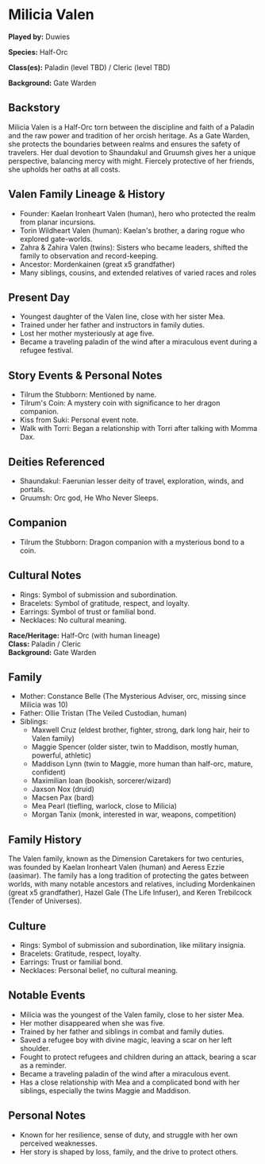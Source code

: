 # Milicia Valen

**Played by:** Duwies

**Species:** Half-Orc

**Class(es):** Paladin (level TBD) / Cleric (level TBD)

**Background:** Gate Warden

## Backstory
Milicia Valen is a Half-Orc torn between the discipline and faith of a Paladin and the raw power and tradition of her orcish heritage. As a Gate Warden, she protects the boundaries between realms and ensures the safety of travelers. Her dual devotion to Shaundakul and Gruumsh gives her a unique perspective, balancing mercy with might. Fiercely protective of her friends, she upholds her oaths at all costs.

## Valen Family Lineage & History
- Founder: Kaelan Ironheart Valen (human), hero who protected the realm from planar incursions.
- Torin Wildheart Valen (human): Kaelan's brother, a daring rogue who explored gate-worlds.
- Zahra & Zahira Valen (twins): Sisters who became leaders, shifted the family to observation and record-keeping.
- Ancestor: Mordenkainen (great x5 grandfather)
- Many siblings, cousins, and extended relatives of varied races and roles

## Present Day
- Youngest daughter of the Valen line, close with her sister Mea.
- Trained under her father and instructors in family duties.
- Lost her mother mysteriously at age five.
- Became a traveling paladin of the wind after a miraculous event during a refugee festival.

## Story Events & Personal Notes
- Tilrum the Stubborn: Mentioned by name.
- Tilrum's Coin: A mystery coin with significance to her dragon companion.
- Kiss from Suki: Personal event note.
- Walk with Torri: Began a relationship with Torri after talking with Momma Dax.

## Deities Referenced
- Shaundakul: Faerunian lesser deity of travel, exploration, winds, and portals.
- Gruumsh: Orc god, He Who Never Sleeps.

## Companion
- Tilrum the Stubborn: Dragon companion with a mysterious bond to a coin.

## Cultural Notes
- Rings: Symbol of submission and subordination.
- Bracelets: Symbol of gratitude, respect, and loyalty.
- Earrings: Symbol of trust or familial bond.
- Necklaces: No cultural meaning.

**Race/Heritage:** Half-Orc (with human lineage)  
**Class:** Paladin / Cleric  
**Background:** Gate Warden  

## Family
- Mother: Constance Belle (The Mysterious Adviser, orc, missing since Milicia was 10)
- Father: Ollie Tristan (The Veiled Custodian, human)
- Siblings:
  - Maxwell Cruz (eldest brother, fighter, strong, dark long hair, heir to Valen family)
  - Maggie Spencer (older sister, twin to Maddison, mostly human, powerful, athletic)
  - Maddison Lynn (twin to Maggie, more human than half-orc, mature, confident)
  - Maximilian Ioan (bookish, sorcerer/wizard)
  - Jaxson Nox (druid)
  - Macsen Pax (bard)
  - Mea Pearl (tiefling, warlock, close to Milicia)
  - Morgan Tanix (monk, interested in war, weapons, competition)

## Family History
The Valen family, known as the Dimension Caretakers for two centuries, was founded by Kaelan Ironheart Valen (human) and Aeress Ezzie (aasimar). The family has a long tradition of protecting the gates between worlds, with many notable ancestors and relatives, including Mordenkainen (great x5 grandfather), Hazel Gale (The Life Infuser), and Keren Trebilcock (Tender of Universes).

## Culture
- Rings: Symbol of submission and subordination, like military insignia.
- Bracelets: Gratitude, respect, loyalty.
- Earrings: Trust or familial bond.
- Necklaces: Personal belief, no cultural meaning.

## Notable Events
- Milicia was the youngest of the Valen family, close to her sister Mea.
- Her mother disappeared when she was five.
- Trained by her father and siblings in combat and family duties.
- Saved a refugee boy with divine magic, leaving a scar on her left shoulder.
- Fought to protect refugees and children during an attack, bearing a scar as a reminder.
- Became a traveling paladin of the wind after a miraculous event.
- Has a close relationship with Mea and a complicated bond with her siblings, especially the twins Maggie and Maddison.

## Personal Notes
- Known for her resilience, sense of duty, and struggle with her own perceived weaknesses.
- Her story is shaped by loss, family, and the drive to protect others.
